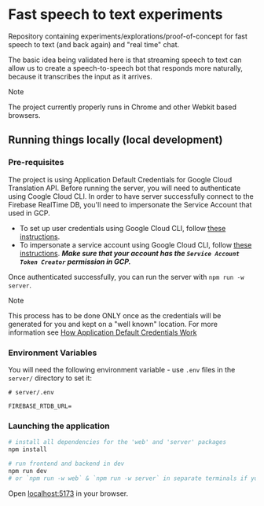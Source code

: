 # Fast speech to text experiments

Repository containing experiments/explorations/proof-of-concept for fast speech to text (and back again) and "real time" chat.

The basic idea being validated here is that streaming speech to text can allow us to create a speech-to-speech bot that responds more naturally, because it transcribes the input as it arrives.

> [!NOTE]
> The project currently properly runs in Chrome and other Webkit based browsers.

## Running things locally (local development)

### Pre-requisites

The project is using Application Default Credentials for Google Cloud Translation API.
Before running the server, you will need to authenticate using Coogle Cloud CLI. In order to have server successfully connect to the Firebase RealTime DB, you'll need to impersonate the Service Account that used in GCP.

- To set up user credentials using Google Cloud CLI, follow [these instructions](https://cloud.google.com/docs/authentication/provide-credentials-adc#local-dev). 
- To impersonate a service account using Google Cloud CLI, follow [these instructions](https://cloud.google.com/docs/authentication/provide-credentials-adc#sa-impersonation). ***Make sure that your account has the `Service Account Token Creator` permission in GCP.***

Once authenticated successfully, you can run the server with `npm run -w server`.

> [!NOTE]
> This process has to be done ONLY once as the credentials will be generated for you and kept on a "well known" location. For more information see [How Application Default Credentials Work](https://cloud.google.com/docs/authentication/application-default-credentials)

### Environment Variables

You will need the following environment variable - use `.env` files in the `server/` directory to set it:

```
# server/.env

FIREBASE_RTDB_URL=
```

### Launching the application

```bash
# install all dependencies for the 'web' and 'server' packages
npm install

# run frontend and backend in dev
npm run dev
# or `npm run -w web` & `npm run -w server` in separate terminals if you so wish
```

Open [localhost:5173](http://localhost:5173) in your browser.
